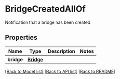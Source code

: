 # BridgeCreatedAllOf

Notification that a bridge has been created.
## Properties
Name | Type | Description | Notes
------------ | ------------- | ------------- | -------------
**bridge** | [**Bridge**](Bridge.md) |  | 

[[Back to Model list]](../README.md#documentation-for-models) [[Back to API list]](../README.md#documentation-for-api-endpoints) [[Back to README]](../README.md)


